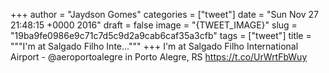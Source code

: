 
+++
author = "Jaydson Gomes"
categories = ["tweet"]
date = "Sun Nov 27 21:48:15 +0000 2016"
draft = false
image = "{TWEET_IMAGE}"
slug = "19ba9fe0986e9c71c7d5c9d2a9cab6caf35a3cfb"
tags = ["tweet"]
title = """I'm at Salgado Filho Inte..."""
+++
I'm at Salgado Filho International Airport - @aeroportoalegre in Porto Alegre, RS https://t.co/UrWrtFbWuy

